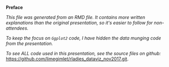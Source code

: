 **Preface**

_This file was generated from an RMD file. It contains more written explanations than the original presentation, so it's easier to follow for non-attendees._

_To keep the focus on `Ggplot2` code, I have hidden the data munging code from the presentation._

_To see ALL code used in this presentation, see the source files on github:_ 
https://github.com/limegimlet/rladies_dataviz_nov2017.git.